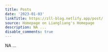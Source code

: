 ```yaml
---
title: Posts
date: '2023-01-03'
linkTitle: https://zll-blog.netlify.app/post/
source: Homepage on Liangliang's Homepage
description: NA ...
disable_comments: true
---
```

NA ...